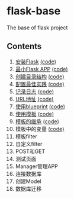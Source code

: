 # flask-base
The base of flask project

## Contents
1. [安装Flask](https://www.bilibili.com/video/BV1FE411j77r/) [(code)](https://github.com/richard-ma/flask-base/tree/01%E5%AE%89%E8%A3%85Flask)
1. [最小Flask APP](https://www.bilibili.com/video/BV1T7411o7Gi/) [(code)](https://github.com/richard-ma/flask-base/tree/02%E6%9C%80%E5%B0%8FFlask_APP)
1. [创建目录结构](https://www.bilibili.com/video/BV1tE411w725/) [(code)](https://github.com/richard-ma/flask-base/tree/03%E5%88%9B%E5%BB%BA%E7%9B%AE%E5%BD%95%E7%BB%93%E6%9E%84)
1. [配置最佳实践](https://www.bilibili.com/video/BV13p4y1C7DV/) [(code)](https://github.com/richard-ma/flask-base/tree/04%E9%85%8D%E7%BD%AE%E6%9C%80%E4%BD%B3%E5%AE%9E%E8%B7%B5)
1. [记录日志](https://www.bilibili.com/video/BV1Qp4y1C7K1/) [(code)](https://github.com/richard-ma/flask-base/tree/05%E8%AE%B0%E5%BD%95%E6%97%A5%E5%BF%97)
1. [URL地址](https://www.bilibili.com/video/BV1jg4y1z7h9/) [(code)](https://github.com/richard-ma/flask-base/tree/06URL%E5%9C%B0%E5%9D%80)
1. [使用blueprint](https://www.bilibili.com/video/BV1j64y1M7sd) [(code)](https://github.com/richard-ma/flask-base/tree/07%E4%BD%BF%E7%94%A8blueprint)
1. [使用模板](https://www.bilibili.com/video/BV11z411q7fk) [(code)](https://github.com/richard-ma/flask-base/tree/08%E4%BD%BF%E7%94%A8%E6%A8%A1%E6%9D%BF)
1. [模板的继承](https://www.bilibili.com/video/BV1Zg4y1q7jC/) [(code)](https://github.com/richard-ma/flask-base/tree/09%E6%A8%A1%E6%9D%BF%E7%9A%84%E7%BB%A7%E6%89%BF)
1. 模板中的变量 [(code)](https://github.com/richard-ma/flask-base/tree/10%E6%A8%A1%E6%9D%BF%E4%B8%AD%E7%9A%84%E5%8F%98%E9%87%8F)
1. 模板filter
1. 自定义filter
1. POST和GET
1. 测试页面
1. Manager管理APP
1. 连接数据库
1. 创建Model
1. 数据库迁移
